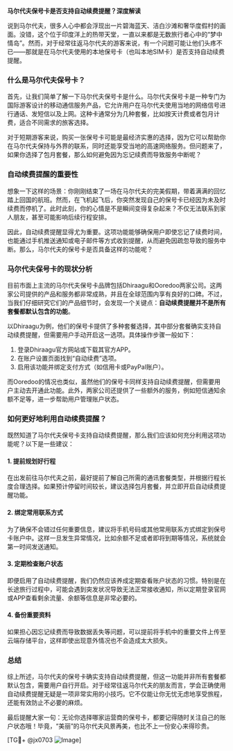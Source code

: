 **马尔代夫保号卡是否支持自动续费提醒？深度解读**

说到马尔代夫，很多人心中都会浮现出一片碧海蓝天、洁白沙滩和奢华度假村的画面。没错，这个位于印度洋上的热带天堂，一直以来都是无数旅行者心中的“梦中情岛”。然而，对于经常往返马尔代夫的游客来说，有一个问题可能让他们头疼不已——那就是在马尔代夫使用的本地保号卡（也叫本地SIM卡）是否支持自动续费提醒。

### 什么是马尔代夫保号卡？

首先，让我们简单了解一下马尔代夫保号卡是什么。马尔代夫保号卡是一种专门为国际游客设计的移动通信服务产品，它允许用户在马尔代夫使用当地的网络信号进行通话、发短信以及上网。这种卡通常分为几种套餐，比如按天计费或者包月计费，适合不同需求的旅客选择。

对于短期游客来说，购买一张保号卡可能是最经济实惠的选择，因为它可以帮助你在马尔代夫保持与外界的联系，同时还能享受当地的高速网络服务。但问题来了，如果你选择了包月套餐，那么如何避免因为忘记续费而导致服务中断呢？

### 自动续费提醒的重要性

想象一下这样的场景：你刚刚结束了一场在马尔代夫的完美假期，带着满满的回忆踏上回国的航班。然而，在飞机起飞后，你突然发现自己的保号卡已经因为未及时续费而停机了。此时此刻，你的心情是不是瞬间变得复杂起来？不仅无法联系到家人朋友，甚至可能影响后续行程安排。

因此，自动续费提醒显得尤为重要。这项功能能够确保用户即使忘记了续费时间，也能通过手机推送通知或电子邮件等方式收到提醒，从而避免因疏忽导致的服务中断。那么，马尔代夫的保号卡是否具备这样的功能呢？

### 马尔代夫保号卡的现状分析

目前市面上主流的马尔代夫保号卡品牌包括Dhiraagu和Ooredoo两家公司。这两家公司提供的产品和服务都非常成熟，并且在全球范围内享有良好的口碑。不过，当我们仔细研究它们的产品细节时，会发现一个关键点：**自动续费提醒并不是所有套餐都默认包含的功能**。

以Dhiraagu为例，他们的保号卡提供了多种套餐选择，其中部分套餐确实支持自动续费提醒，但需要用户手动开启这一选项。具体操作步骤一般如下：
1. 登录Dhiraagu官方网站或下载其官方APP。
2. 在账户设置页面找到“自动续费”选项。
3. 启用该功能并绑定支付方式（如信用卡或PayPal账户）。

而Ooredoo的情况也类似，虽然他们的保号卡同样支持自动续费提醒，但需要用户主动去开通此功能。此外，两家公司还提供了一些额外的服务，例如短信通知余额不足等，进一步帮助用户管理账户状态。

### 如何更好地利用自动续费提醒？

既然知道了马尔代夫保号卡支持自动续费提醒，那么我们应该如何充分利用这项功能呢？以下是一些建议：

#### 1. 提前规划好行程
在出发前往马尔代夫之前，最好提前了解自己所需的通讯套餐类型，并根据行程长度合理选择。如果预计停留时间较长，建议选择包月套餐，并立即开启自动续费提醒功能。

#### 2. 绑定常用联系方式
为了确保不会错过任何重要信息，建议将手机号码或其他常用联系方式绑定到保号卡账户中。这样一旦发生异常情况，比如余额不足或者即将到期等情况，系统就会第一时间发送通知。

#### 3. 定期检查账户状态
即便启用了自动续费提醒，我们仍然应该养成定期查看账户状态的习惯。特别是在长途旅行过程中，可能会遇到突发状况导致无法正常接收通知，所以定期登录官网或APP查看剩余流量、余额等信息是非常必要的。

#### 4. 备份重要资料
如果担心因忘记续费而导致数据丢失等问题，可以提前将手机中的重要文件上传至云端存储平台，这样即使出现意外情况也不会造成太大损失。

### 总结

综上所述，马尔代夫的保号卡确实支持自动续费提醒，但这一功能并非所有套餐都默认包含，需要用户自行开启。对于经常往返马尔代夫的朋友而言，学会正确使用自动续费提醒无疑是一项非常实用的小技巧。它不仅能让你无忧无虑地享受旅程，还能有效防止不必要的麻烦。

最后提醒大家一句：无论你选择哪家运营商的保号卡，都要记得随时关注自己的账户状态哦！毕竟，“美丽”的马尔代夫风景再美，也比不上一份安心来得珍贵。

[TG💪+ @jx0703 ![Image](https://github.com/user-attachments/assets/dbca1d08-cadb-493c-b0ec-ad6f7a83f270)]